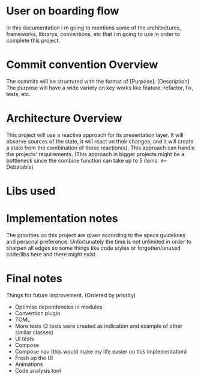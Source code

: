 
User on boarding flow 
==================================
In this documentation i m going to mentions some of the architectures, frameworks, librarys, conventions, etc that
i m going to use in order to complete this project.

# Commit convention Overview
The commits will be structured with the format of [Purpose]: [Description]
The purpose will have a wide variety on key works like feature, refactor, fix, tests, etc.

# Architecture Overview
This project will use a reactive approach for its presentation layer. It will observe sources of the state, it will react
on their changes, and it will create a state from the combination of those reaction(s). This approach can handle
the projects' requirements.
(This approach in bigger projects might be a bottleneck since the combine function can take up to 5 items. <-- Debatable)

# Libs used

# Implementation notes
 The priorities on this project are given according to the specs guidelines and personal preference.
 Unfortunately the time is not unlimited in order to sharpen all edges so some things like code styles
 or forgotten/unused code/libs here and there might exist.

# Final notes
Things for future improvement. (Ordered by priority)
 - Optimise dependencies in modules
 - Convention plugin
 - TOML
 - More tests (2 tests were created as indication and example of other similar classes)
 - UI tests
 - Compose
 - Compose nav (this would make my life easier on this implementation)
 - Fresh up the UI 
 - Animations
 - Code analysis tool



